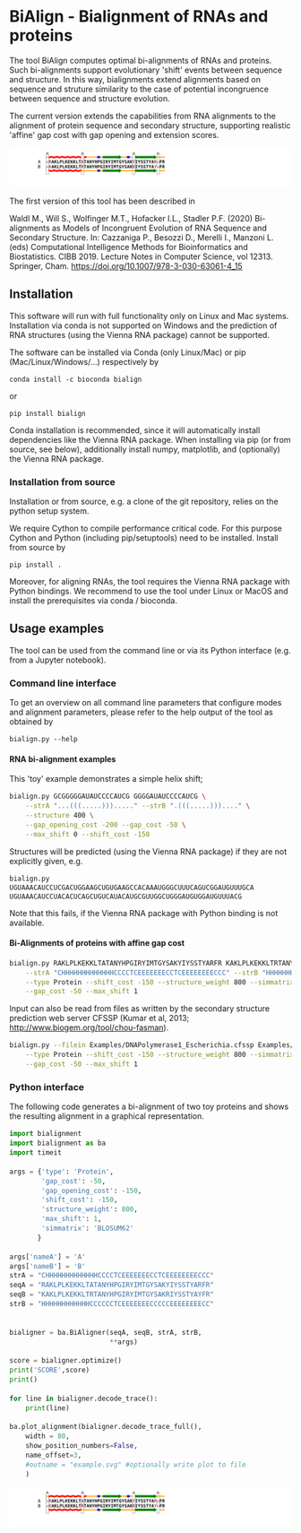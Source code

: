 # BiAlign - Bialignment of RNAs and proteins

The tool BiAlign computes optimal bi-alignments of RNAs and proteins. Such
bi-alignments support evolutionary 'shift' events between sequence and
structure. In this way, bialignments extend alignments based on sequence
and struture similarity to the case of potential incongruence between
sequence and structure evolution.

The current version extends the capabilities from RNA alignments to the alignment of protein
sequence and secondary structure, supporting realistic 'affine' gap cost
with gap opening and extension scores.

![](Examples/example.svg)

The first version of this tool has been described in 

Waldl M., Will S., Wolfinger M.T., Hofacker I.L., Stadler P.F. (2020)
Bi-alignments as Models of Incongruent Evolution of RNA Sequence and
Secondary Structure. In: Cazzaniga P., Besozzi D., Merelli I., Manzoni L.
(eds) Computational Intelligence Methods for Bioinformatics and
Biostatistics. CIBB 2019. Lecture Notes in Computer Science, vol 12313.
Springer, Cham. https://doi.org/10.1007/978-3-030-63061-4_15



## Installation

This software will run with full functionality only on Linux and Mac
systems. Installation via conda is not supported on Windows
and the prediction of RNA structures (using the Vienna RNA package) cannot be
supported.

The software can be installed via Conda (only Linux/Mac) or pip (Mac/Linux/Windows/...)  respectively by

```
conda install -c bioconda bialign
```

or

```
pip install bialign
```


Conda installation is recommended, since it will automatically install dependencies like the Vienna RNA
package. When installing via pip (or from source, see below), additionally install numpy, matplotlib, and (optionally) the Vienna RNA package.


### Installation from source
Installation or from source, e.g. a clone of the git repository, relies on
the python setup system.

We require Cython to compile performance critical code. For this purpose Cython and
Python (including pip/setuptools) need to be installed. Install from source by

```
pip install .
```

Moreover, for aligning RNAs, the tool requires the Vienna RNA package with Python bindings. We recommend to use the tool under Linux or MacOS and install the prerequisites via conda / bioconda.

## Usage examples

The tool can be used from the command line or via its Python interface
(e.g. from a Jupyter notebook).

### Command line interface

To get an overview on all command line parameters that configure modes and
alignment parameters, please refer to the help output of the tool as obtained by

```
bialign.py --help
```

#### RNA bi-alignment examples

This 'toy' example demonstrates a simple helix shift;

```bash
bialign.py GCGGGGGAUAUCCCCAUCG GGGGAUAUCCCCAUCG \
    --strA "...(((.....)))....." --strB ".(((.....)))...." \
    --structure 400 \
    --gap_opening_cost -200 --gap_cost -50 \
    --max_shift 0 --shift_cost -150
```

Structures will be predicted (using the Vienna RNA package) if they are not
explicitly given, e.g.
```
bialign.py UGUAAACAUCCUCGACUGGAAGCUGUGAAGCCACAAAUGGGCUUUCAGUCGGAUGUUUGCA UGUAAACAUCCUACACUCAGCUGUCAUACAUGCGUUGGCUGGGAUGUGGAUGUUUACG 
```
Note that this fails, if the Vienna RNA package with Python binding is not
available.


#### Bi-Alignments of proteins with affine gap cost

```bash
bialign.py RAKLPLKEKKLTATANYHPGIRYIMTGYSAKYIYSSTYARFR KAKLPLKEKKLTRTANYHPGIRYIMTGYSAKRIYSSTYAYFR \
    --strA "CHHHHHHHHHHHHHCCCCTCEEEEEEECCTCEEEEEEEECCC" --strB "HHHHHHHHHHHHCCCCCCTCEEEEEEECCCCCEEEEEEEECC" \
    --type Protein --shift_cost -150 --structure_weight 800 --simmatrix BLOSUM62 --gap_opening_cost -150 \
    --gap_cost -50 --max_shift 1
```

Input can also be read from files as written by the secondary structure prediction
web server CFSSP (Kumar et al, 2013; http://www.biogem.org/tool/chou-fasman).

```bash
bialign.py --filein Examples/DNAPolymerase1_Escherichia.cfssp Examples/DNAPolymerase1_Xanthomonas.cfssp \
    --type Protein --shift_cost -150 --structure_weight 800 --simmatrix BLOSUM62 --gap_opening_cost -150 \
    --gap_cost -50 --max_shift 1
```


### Python interface

The following code generates a bi-alignment of two toy proteins and shows
the resulting alignment in a graphical representation.

```python
import bialignment
import bialignment as ba
import timeit

args = {'type': 'Protein',
        'gap_cost': -50,
        'gap_opening_cost': -150,
        'shift_cost': -150,
        'structure_weight': 800,
        'max_shift': 1,
        'simmatrix': 'BLOSUM62'
       }

args['nameA'] = 'A'
args['nameB'] = 'B'
strA = "CHHHHHHHHHHHHHCCCCTCEEEEEEECCTCEEEEEEEECCC"
seqA = "RAKLPLKEKKLTATANYHPGIRYIMTGYSAKYIYSSTYARFR"
seqB = "KAKLPLKEKKLTRTANYHPGIRYIMTGYSAKRIYSSTYAYFR"
strB = "HHHHHHHHHHHHCCCCCCTCEEEEEEECCCCCEEEEEEEECC"


bialigner = ba.BiAligner(seqA, seqB, strA, strB,
                         **args)

score = bialigner.optimize()
print('SCORE',score)
print()

for line in bialigner.decode_trace():
    print(line)

ba.plot_alignment(bialigner.decode_trace_full(),
    width = 80,
    show_position_numbers=False,
    name_offset=3,
    #outname = "example.svg" #optionally write plot to file
    )
```
![](Examples/example.svg)
